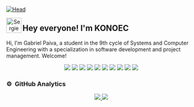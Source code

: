 [![Head](https://i.pinimg.com/originals/77/ca/a3/77caa32884d735d439ade45ba37feaf2.gif)](https://www.linkedin.com/in/konoec/)

<p align="center">
  
</p>

<p align="center">
  <img alt="Sergie Code" src="https://raw.githubusercontent.com/sergiecode/sergiecode/main/Hand%20Wave.gif" width='40' align="left">
  <h2>Hey everyone! I'm KONOEC</h2>
</p>
Hi, I'm Gabriel Paiva, a student in the 9th cycle of Systems and Computer Engineering with a specialization in software development and project management. Welcome!

<p>
  <div align="center">
    <img src="https://img.shields.io/badge/HTML-E34F26?style=for-the-badge&logo=html5&logoColor=white">
    <img src="https://img.shields.io/badge/CSS-1572B6?style=for-the-badge&logo=css3&logoColor=white">
    <img src="https://img.shields.io/badge/JavaScript-F7DF1E?style=for-the-badge&logo=javascript&logoColor=black">
    <img src="https://img.shields.io/badge/Java-ED8B00?style=for-the-badge&logo=openjdk&logoColor=white">
    <img src="https://img.shields.io/badge/MySQL-4479A1?style=for-the-badge&logo=mysql&logoColor=white">
    <img src="https://img.shields.io/badge/Spring-6DB33F?style=for-the-badge&logo=spring&logoColor=white">
    <img src="https://img.shields.io/badge/Git-F05032?style=for-the-badge&logo=git&logoColor=white">
    <img src="https://img.shields.io/badge/Maven-C71A36?style=for-the-badge&logo=apachemaven&logoColor=white">
    <img src="https://img.shields.io/badge/Flutter-02569B?style=for-the-badge&logo=flutter&logoColor=white">
    <img src="https://img.shields.io/badge/Dart-0175C2?style=for-the-badge&logo=dart&logoColor=white">
  </div>
</p>

### ⚙️ &nbsp;GitHub Analytics

<div align="center">
  <a href="https://github.com/konoec">
    <img src="https://github-readme-stats.vercel.app/api?username=konoec&theme=algolia&include_all_commits=true&count_private=true&card_width=450&show_icons=true">
  </a>
  <a href="https://github.com/konoec">
    <img src="https://github-readme-stats.vercel.app/api/top-langs/?username=konoec&layout=compact&theme=algolia&langs_count=8&card_width=350">
  </a>
</div>
